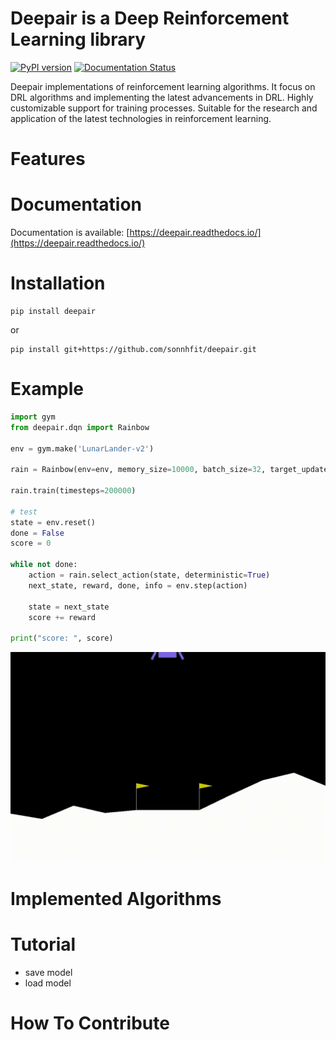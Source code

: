 # Deepair is a Deep Reinforcement Learning library

[![PyPI version](https://badge.fury.io/py/deepair.svg)](https://badge.fury.io/py/deepair)
[![Documentation Status](https://readthedocs.org/projects/deepair/badge/?version=latest)](https://deepair.readthedocs.io/en/latest/?badge=latest)

Deepair implementations of reinforcement learning algorithms. It focus on DRL algorithms and implementing the latest advancements in DRL. Highly customizable support for training processes. Suitable for the research and application of the latest technologies in reinforcement learning.



# Features

# Documentation
Documentation is available: [https://deepair.readthedocs.io/](https://deepair.readthedocs.io/)

# Installation

```
pip install deepair
```

or
```
pip install git+https://github.com/sonnhfit/deepair.git
```

# Example

```python
import gym
from deepair.dqn import Rainbow

env = gym.make('LunarLander-v2')

rain = Rainbow(env=env, memory_size=10000, batch_size=32, target_update=256)

rain.train(timesteps=200000)

# test
state = env.reset()
done = False
score = 0

while not done:
    action = rain.select_action(state, deterministic=True)
    next_state, reward, done, info = env.step(action)

    state = next_state
    score += reward

print("score: ", score)
```

![rainbow lunalander env](docs/source/_static/img/rainbow_lunalander.gif)

# Implemented Algorithms

# Tutorial
- save model 
- load model

# How To Contribute
